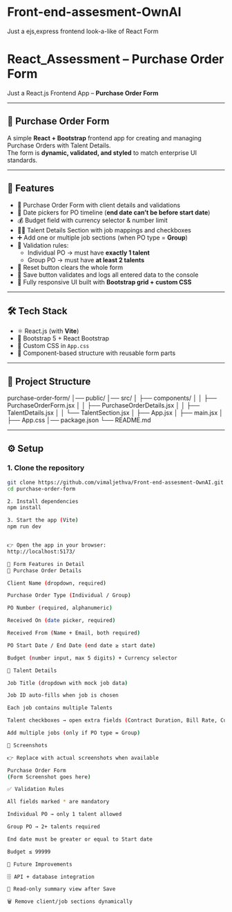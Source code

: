 # Front-end-assesment-OwnAI
Just a ejs,express frontend look-a-like of React Form 


# React_Assessment – Purchase Order Form

Just a React.js Frontend App – **Purchase Order Form**

---

## 🧾 Purchase Order Form
A simple **React + Bootstrap** frontend app for creating and managing Purchase Orders with Talent Details.  
The form is **dynamic, validated, and styled** to match enterprise UI standards.

---

## 🚀 Features
- 📝 Purchase Order Form with client details and validations  
- 📅 Date pickers for PO timeline (**end date can’t be before start date**)  
- 💰 Budget field with currency selector & number limit  
- 👩‍💻 Talent Details Section with job mappings and checkboxes  
- ➕ Add one or multiple job sections (when PO type = **Group**)  
- 👥 Validation rules:  
  - Individual PO → must have **exactly 1 talent**  
  - Group PO → must have **at least 2 talents**  
- 🔄 Reset button clears the whole form  
- 💾 Save button validates and logs all entered data to the console  
- 🎨 Fully responsive UI built with **Bootstrap grid + custom CSS**

---

## 🛠️ Tech Stack
- ⚛️ React.js (with **Vite**)  
- 🎨 Bootstrap 5 + React Bootstrap  
- 💅 Custom CSS in `App.css`  
- 🧩 Component-based structure with reusable form parts  

---

## 📂 Project Structure
purchase-order-form/
│── public/
│── src/
│ ├── components/
│ │ ├── PurchaseOrderForm.jsx
│ │ ├── PurchaseOrderDetails.jsx
│ │ ├── TalentDetails.jsx
│ │ └── TalentSection.jsx
│ ├── App.jsx
│ ├── main.jsx
│ ├── App.css
│── package.json
└── README.md


---

## ⚙️ Setup

### 1. Clone the repository
```bash
git clone https://github.com/vimaljethva/Front-end-assesment-OwnAI.git
cd purchase-order-form

2. Install dependencies
npm install

3. Start the app (Vite)
npm run dev


👉 Open the app in your browser:
http://localhost:5173/

📌 Form Features in Detail
🔹 Purchase Order Details

Client Name (dropdown, required)

Purchase Order Type (Individual / Group)

PO Number (required, alphanumeric)

Received On (date picker, required)

Received From (Name + Email, both required)

PO Start Date / End Date (end date ≥ start date)

Budget (number input, max 5 digits) + Currency selector

🔹 Talent Details

Job Title (dropdown with mock job data)

Job ID auto-fills when job is chosen

Each job contains multiple Talents

Talent checkboxes → open extra fields (Contract Duration, Bill Rate, Currency)

Add multiple jobs (only if PO type = Group)

📸 Screenshots

👉 Replace with actual screenshots when available

Purchase Order Form
(Form Screenshot goes here)

✅ Validation Rules

All fields marked * are mandatory

Individual PO → only 1 talent allowed

Group PO → 2+ talents required

End date must be greater or equal to Start date

Budget ≤ 99999

🔮 Future Improvements

🗄️ API + database integration

📝 Read-only summary view after Save

🗑️ Remove client/job sections dynamically
